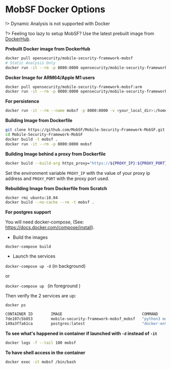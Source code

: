 # MobSF Docker Options

!> Dynamic Analysis is not supported with Docker

?> Feeling too lazy to setup MobSF? Use the latest prebuilt image from [DockerHub](https://hub.docker.com/r/opensecurity/mobile-security-framework-mobsf/).

**Prebuilt Docker image from DockerHub**

```bash
docker pull opensecurity/mobile-security-framework-mobsf
# Static Analysis Only
docker run -it --rm -p 8000:8000 opensecurity/mobile-security-framework-mobsf:latest
```

**Docker Image for ARM64/Apple M1 users**

```bash
docker pull opensecurity/mobile-security-framework-mobsf:arm
docker run -it --rm -p 8000:8000 opensecurity/mobile-security-framework-mobsf:arm
```

**For persistence**

```bash
docker run -it --rm --name mobsf -p 8000:8000 -v <your_local_dir>:/home/mobsf/.MobSF opensecurity/mobile-security-framework-mobsf:latest
```

**Building Image from Dockerfile**

```bash
git clone https://github.com/MobSF/Mobile-Security-Framework-MobSF.git
cd Mobile-Security-Framework-MobSF
docker build -t mobsf .
docker run -it --rm -p 8000:8000 mobsf
```

**Building Image behind a proxy from Dockerfile**

```bash
docker build --build-arg https_proxy="https://${PROXY_IP}:${PROXY_PORT}" --build-arg http_proxy="${PROXY_IP}:${PROXY_PORT}" --build-arg NO_PROXY="127.0.0.1" -t mobsf .
```

Set the environment variable `PROXY_IP` with the value of your proxy ip address and `PROXY_PORT` with the proxy port used.

**Rebuilding Image from Dockerfile from Scratch**

```bash
docker rmi ubuntu:18.04
docker build --no-cache --rm -t mobsf .
```

**For postgres support**

You will need docker-compose, (See: <https://docs.docker.com/compose/install>).

* Build the images 

`docker-compose build`

* Launch the services

`docker-compose up -d`  (in background)

or

`docker-compose up ` (in foreground )

Then verify the 2 services are up:

`docker ps`

```bash
CONTAINER ID        IMAGE                                   COMMAND                  CREATED             STATUS              PORTS                          NAMES
7de107c5b853        mobile-security-framework-mobsf_mobsf   "python3 manage.py r…"   5 weeks ago         Up 5 weeks          0.0.0.0:8000->8000/tcp         mobile-security-framework-mobsf_mobsf_1
149a3ffa61ca        postgres:latest                         "docker-entrypoint.s…"   5 weeks ago         Up 5 weeks          5432/tcp                       mobile-security-framework-mobsf_postgres_1
```

**To see what's happened in container if launched with `-d` instead of `-it`**

```bash
docker logs -f --tail 100 mobsf
```

**To have shell access in the container**

```bash
docker exec -it mobsf /bin/bash
```
